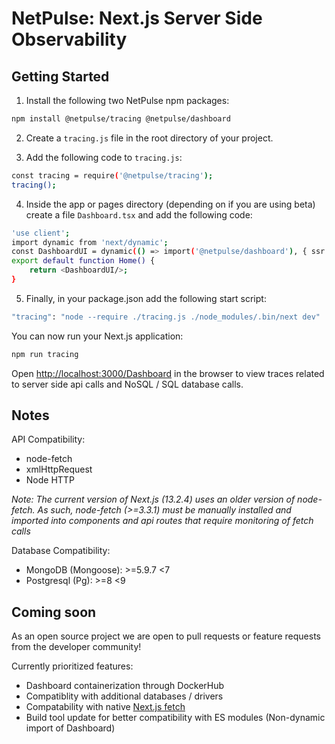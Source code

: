 # NetPulse: Next.js Server Side Observability

## Getting Started

1. Install the following two NetPulse npm packages:

```bash
npm install @netpulse/tracing @netpulse/dashboard
```

2. Create a `tracing.js` file in the root directory of your project.

3. Add the following code to `tracing.js`:

```bash
const tracing = require('@netpulse/tracing');
tracing();
```

4. Inside the app or pages directory (depending on if you are using beta) create a file `Dashboard.tsx` and add the following code:

```bash
'use client';
import dynamic from 'next/dynamic';
const DashboardUI = dynamic(() => import('@netpulse/dashboard'), { ssr: false });
export default function Home() {
    return <DashboardUI/>;
}
```

5. Finally, in your package.json add the following start script:

```bash
"tracing": "node --require ./tracing.js ./node_modules/.bin/next dev"
```

You can now run your Next.js application:

```bash
npm run tracing
```

Open [http://localhost:3000/Dashboard](http://localhost:3000/Dashboard) in the browser to view traces related to server side api calls and NoSQL / SQL database calls.

## Notes

API Compatibility:

- node-fetch
- xmlHttpRequest
- Node HTTP

_Note: The current version of Next.js (13.2.4) uses an older version of node-fetch. As such, node-fetch (>=3.3.1) must be manually installed and imported into components and api routes that require monitoring of fetch calls_

Database Compatibility:

- MongoDB (Mongoose): >=5.9.7 <7
- Postgresql (Pg): >=8 <9

## Coming soon

As an open source project we are open to pull requests or feature requests from the developer community!

Currently prioritized features:

- Dashboard containerization through DockerHub
- Compatiblity with additional databases / drivers
- Compatability with native [Next.js fetch](https://beta.nextjs.org/docs/data-fetching/fundamentals)
- Build tool update for better compatibility with ES modules (Non-dynamic import of Dashboard)

